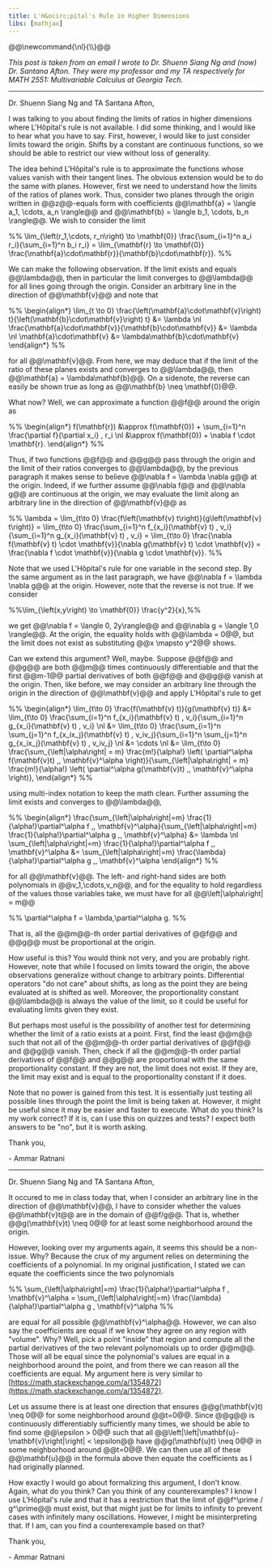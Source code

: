 ```yaml
---
title: L'H&ocirc;pital's Rule in Higher Dimensions
libs: [mathjax]
---
```


<div class="mathjaxDeclarations">
    @@\newcommand{\nl}{\\}@@
</div>

*This post is taken from an email I wrote to Dr. Shuenn Siang Ng and (now) Dr.
Santana Afton. They were my professor and my TA respectively for MATH 2551:
Multivariable Calculus at Georgia Tech.*

---

Dr. Shuenn Siang Ng and TA Santana Afton,

I was talking to you about finding the limits of ratios in higher dimensions
where L'H&ocirc;pital's rule is not available. I did some thinking, and I would
like to hear what you have to say. First, however, I would like to just consider
limits toward the origin. Shifts by a constant are continuous functions, so we
should be able to restrict our view without loss of generality.

The idea behind L'H&ocirc;pital's rule is to approximate the functions whose
values vanish with their tangent lines. The obvious extension would be to do the
same with planes. However, first we need to understand how the limits of the
ratios of planes work. Thus, consider two planes through the origin written in
@@z@@-equals form with coefficients @@\mathbf{a} = \langle a_1, \cdots, a_n
\rangle@@ and @@\mathbf{b} = \langle b_1, \cdots, b_n \rangle@@. We wish to
consider the limit

%% \lim_{\left(r_1,\cdots, r_n\right) \to \mathbf{0}} \frac{\sum_{i=1}^n a_i r_i}{\sum_{i=1}^n b_i r_i} = \lim_{\mathbf{r} \to \mathbf{0}} \frac{\mathbf{a}\cdot\mathbf{r}}{\mathbf{b}\cdot\mathbf{r}}. %%

We can make the following observation. If the limit exists and equals
@@\lambda@@, then in particular the limit converges to @@\lambda@@ for all lines
going through the origin. Consider an arbitrary line in the direction of
@@\mathbf{v}@@ and note that

%%
\begin{align\*}
    \lim_{t \to 0} \frac{\left(\mathbf{a}\cdot\mathbf{v}\right) t}{\left(\mathbf{b}\cdot\mathbf{v}\right) t} &= \lambda \nl
    \frac{\mathbf{a}\cdot\mathbf{v}}{\mathbf{b}\cdot\mathbf{v}} &= \lambda \nl
    \mathbf{a}\cdot\mathbf{v} &= \lambda\mathbf{b}\cdot\mathbf{v}
\end{align*}
%%

for all @@\mathbf{v}@@. From here, we may deduce that if the limit of the ratio
of these planes exists and converges to @@\lambda@@, then @@\mathbf{a} =
\lambda\mathbf{b}@@. On a sidenote, the reverse can easily be shown true as long
as @@\mathbf{b} \neq \mathbf{0}@@.

What now? Well, we can approximate a function @@f@@ around the origin as

%%
\begin{align\*}
    f(\mathbf{r}) &\approx f(\mathbf{0}) + \sum_{i=1}^n \frac{\partial f}{\partial x_i} \, r_i \nl
        &\approx f(\mathbf{0}) + \nabla f \cdot \mathbf{r}.
\end{align\*}
%%

Thus, if two functions @@f@@ and @@g@@ pass through the origin and the limit of
their ratios converges to @@\lambda@@, by the previous paragraph it makes sense
to believe @@\nabla f = \lambda \nabla g@@ at the origin. Indeed, if we further
assume @@\nabla f@@ and @@\nabla g@@ are continuous at the origin, we may
evaluate the limit along an arbitrary line in the direction of @@\mathbf{v}@@ as

%% \lambda = \lim_{t\to 0} \frac{f\left(\mathbf{v} t\right)}{g\left(\mathbf{v} t\right)} = \lim_{t\to 0} \frac{\sum_{i=1}^n f_{x_i}(\mathbf{v} t) \, v_i}{\sum_{i=1}^n g_{x_i}(\mathbf{v} t) \, v_i} = \lim_{t\to 0} \frac{\nabla f(\mathbf{v} t) \cdot \mathbf{v}}{\nabla g(\mathbf{v} t) \cdot \mathbf{v}} = \frac{\nabla f \cdot \mathbf{v}}{\nabla g \cdot \mathbf{v}}. %%

Note that we used L'H&ocirc;pital's rule for one variable in the second step. By
the same argument as in the last paragraph, we have @@\nabla f = \lambda \nabla
g@@ at the origin. However, note that the reverse is not true. If we consider

%%\lim_{\left(x,y\right) \to \mathbf{0}} \frac{y^2}{x},%%

we get @@\nabla f = \langle 0, 2y\rangle@@ and @@\nabla g = \langle 1,0
\rangle@@. At the origin, the equality holds with @@\lambda = 0@@, but the limit
does not exist as substituting @@x \mapsto y^2@@ shows.

Can we extend this argument? Well, maybe. Suppose @@f@@ and @@g@@ are both @@m@@
times continuously differentiable and that the first @@m-1@@ partial derivatives
of both @@f@@ and @@g@@ vanish at the origin. Then, like before, we may consider
an arbitrary line through the origin in the direction of @@\mathbf{v}@@ and
apply L'H&ocirc;pital's rule to get

%%
\begin{align\*}
    \lim_{t\to 0} \frac{f(\mathbf{v} t)}{g(\mathbf{v} t)} &= \lim_{t\to 0} \frac{\sum_{i=1}^n f_{x_i}(\mathbf{v} t) \, v_i}{\sum_{i=1}^n g_{x_i}(\mathbf{v} t) \, v_i} \nl
        &= \lim_{t\to 0} \frac{\sum_{i=1}^n \sum_{j=1}^n f_{x_ix_j}(\mathbf{v} t) \, v_iv_j}{\sum_{i=1}^n \sum_{j=1}^n g_{x_ix_j}(\mathbf{v} t) \, v_iv_j} \nl
        &= \cdots \nl
        &= \lim_{t\to 0} \frac{\sum_{\left|\alpha\right| = m} \frac{m!}{\alpha!} \left( \partial^\alpha f(\mathbf{v}t) \,\, \mathbf{v}^\alpha \right)}{\sum_{\left|\alpha\right| = m} \frac{m!}{\alpha!} \left( \partial^\alpha g(\mathbf{v}t) \,\, \mathbf{v}^\alpha \right)},
\end{align\*}
%%

using multi-index notation to keep the math clean. Further assuming the limit
exists and converges to @@\lambda@@,

%%
\begin{align\*}
    \frac{\sum_{\left|\alpha\right|=m} \frac{1}{\alpha!}\partial^\alpha f \,\, \mathbf{v}^\alpha}{\sum_{\left|\alpha\right|=m} \frac{1}{\alpha!}\partial^\alpha g \,\, \mathbf{v}^\alpha} &= \lambda \nl
    \sum_{\left|\alpha\right|=m} \frac{1}{\alpha!}\partial^\alpha f \,\, \mathbf{v}^\alpha &= \sum_{\left|\alpha\right|=m} \frac{\lambda}{\alpha!}\partial^\alpha g \,\, \mathbf{v}^\alpha
\end{align\*}
%%

for all @@\mathbf{v}@@. The left- and right-hand sides are both polynomials in
@@v_1,\cdots,v_n@@, and for the equality to hold regardless of the values those
variables take, we must have for all @@\left|\alpha\right| = m@@

%% \partial^\alpha f = \lambda\,\partial^\alpha g. %%

That is, all the @@m@@-th order partial derivatives of @@f@@ and @@g@@ must be
proportional at the origin.

How useful is this? You would think not very, and you are probably right.
However, note that while I focused on limits toward the origin, the above
observations generalize without change to arbitrary points. Differential
operators "do not care" about shifts, as long as the point they are being
evaluated at is shifted as well. Moreover, the proportionality constant
@@\lambda@@ is always the value of the limit, so it could be useful for
evaluating limits given they exist.

But perhaps most useful is the possibility of another test for determining
whether the limit of a ratio exists at a point. First, find the least @@m@@ such
that not all of the @@m@@-th order partial derivatives of @@f@@ and @@g@@
vanish. Then, check if all the @@m@@-th order partial derivatives of @@f@@ and
@@g@@ are proportional with the same proportionality constant. If they are not,
the limit does not exist. If they are, the limit may exist and is equal to the
proportionality constant if it does.

Note that no power is gained from this test. It is essentially just testing all
possible lines through the point the limit is being taken at. However, it might
be useful since it may be easier and faster to execute. What do you think? Is my
work correct? If it is, can I use this on quizzes and tests? I expect both
answers to be "no", but it is worth asking.

Thank you,

\- Ammar Ratnani

---

Dr. Shuenn Siang Ng and TA Santana Afton,

It occured to me in class today that, when I consider an arbitrary line in the
direction of @@\mathbf{v}@@, I have to consider whether the values
@@\mathbf{v}t@@ are in the domain of @@f/g@@. That is, whether @@g(\mathbf{v}t)
\neq 0@@ for at least some neighborhood around the origin.

However, looking over my arguments again, it seems this should be a non-issue.
Why? Because the crux of my argument relies on determining the coefficients of a
polynomial. In my original justification, I stated we can equate the
coefficients since the two polynomials

%%
\sum_{\left|\alpha\right|=m} \frac{1}{\alpha!}\partial^\alpha f \,
\mathbf{v}^\alpha = \sum_{\left|\alpha\right|=m}
\frac{\lambda}{\alpha!}\partial^\alpha g \, \mathbf{v}^\alpha
%%

are equal for all possible @@\mathbf{v}^\alpha@@. However, we can also say the
coefficients are equal if we know they agree on any region with "volume". Why?
Well, pick a point "inside" that region and compute all the partial derivatives
of the two relevant polynomoials up to order @@m@@. Those will all be equal
since the polynomial's values are equal in a neighborhood around the point, and
from there we can reason all the coefficients are equal. My argument here is
very similar to
[https://math.stackexchange.com/a/1354872](https://math.stackexchange.com/a/1354872).

Let us assume there is at least one direction that ensures @@g(\mathbf{v}t) \neq
0@@ for some neighborhood around @@t=0@@. Since @@g@@ is continuously
differentiably sufficiently many times, we should be able to find some
@@\epsilon > 0@@ such that all @@\left|\left|\mathbf{u}-\mathbf{v}\right|\right|
< \epsilon@@ have @@g(\mathbf{u}t) \neq 0@@ in some neighborhood around @@t=0@@.
We can then use all of these @@\mathbf{u}@@ in the formula above then equate the
coefficients as I had originally planned.

How exactly I would go about formalizing this argument, I don't know. Again,
what do you think? Can you think of any counterexamples? I know I use
L'Hôpital's rule and that it has a restriction that the limit of @@f^\prime /
g^\prime@@ must exist, but that might just be for limits to infinity to prevent
cases with infinitely many oscillations. However, I might be misinterpreting
that. If I am, can you find a counterexample based on that?

Thank you,

\- Ammar Ratnani
